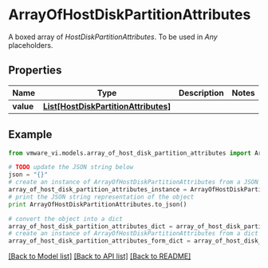 # ArrayOfHostDiskPartitionAttributes

A boxed array of *HostDiskPartitionAttributes*. To be used in *Any* placeholders. 

## Properties
Name | Type | Description | Notes
------------ | ------------- | ------------- | -------------
**value** | [**List[HostDiskPartitionAttributes]**](HostDiskPartitionAttributes.md) |  | 

## Example

```python
from vmware_vi.models.array_of_host_disk_partition_attributes import ArrayOfHostDiskPartitionAttributes

# TODO update the JSON string below
json = "{}"
# create an instance of ArrayOfHostDiskPartitionAttributes from a JSON string
array_of_host_disk_partition_attributes_instance = ArrayOfHostDiskPartitionAttributes.from_json(json)
# print the JSON string representation of the object
print ArrayOfHostDiskPartitionAttributes.to_json()

# convert the object into a dict
array_of_host_disk_partition_attributes_dict = array_of_host_disk_partition_attributes_instance.to_dict()
# create an instance of ArrayOfHostDiskPartitionAttributes from a dict
array_of_host_disk_partition_attributes_form_dict = array_of_host_disk_partition_attributes.from_dict(array_of_host_disk_partition_attributes_dict)
```
[[Back to Model list]](../README.md#documentation-for-models) [[Back to API list]](../README.md#documentation-for-api-endpoints) [[Back to README]](../README.md)


